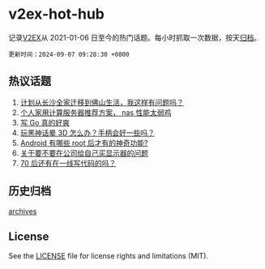 # v2ex-hot-hub

 记录[V2EX](https://www.v2ex.com/)从 2021-01-06 日至今的热门话题。每小时抓取一次数据，按天[归档](archives)。

`更新时间：2024-09-07 09:28:30 +0800`

## 热议话题

1. [计划从长沙全家迁移到佛山生活，我这样有问题吗？](https://www.v2ex.com/t/1070716)
1. [个人家用计算服务器推荐方案， nas 性能太弱鸡](https://www.v2ex.com/t/1070657)
1. [写 Go 真的好爽](https://www.v2ex.com/t/1070765)
1. [玩黑神话晕 3D 怎么办？手柄会好一些吗？](https://www.v2ex.com/t/1070711)
1. [Android 有哪些 root 后才有的神奇功能?](https://www.v2ex.com/t/1070714)
1. [关于要不要在公司给自己买显示器的问题](https://www.v2ex.com/t/1070684)
1. [70 后还有在一线写代码的吗？](https://www.v2ex.com/t/1070713)

## 历史归档

[archives](archives)

## License

See the [LICENSE](LICENSE) file for license rights and limitations (MIT).
